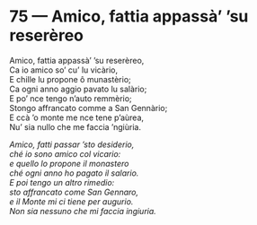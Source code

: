 # 75 — Amico, fattia appassà’ ’su reserèreo

Amico, fattia appassà’ ’su reserèreo,  
Ca io amico so’ cu’ lu vicàrio,  
E chille lu propone ô munastèrio;  
Ca ogni anno aggio pavato lu salàrio;  
E po’ nce tengo n’auto remmèrio;  
Stongo affrancato comme a San Gennàrio;  
E ccà ’o monte me nce tene p’aùrea,  
Nu’ sia nullo che me faccia ’ngiùria.

_Amico, fatti passar ’sto desiderio,  
ché io sono amico col vicario:  
e quello lo propone il monastero  
ché ogni anno ho pagato il salario.  
E poi tengo un altro rimedio:  
sto affrancato come San Gennaro,  
e il Monte mi ci tiene per augurio.  
Non sia nessuno che mi faccia ingiuria._

